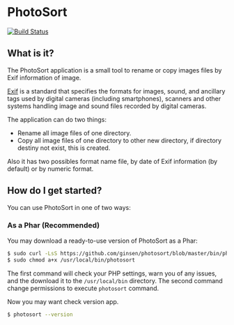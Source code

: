 PhotoSort
=========

[![Build Status](https://travis-ci.org/ginsen/photosort.svg?branch=master)](https://travis-ci.org/ginsen/photosort)


What is it?
-----------
The PhotoSort application is a small tool to rename or copy images files by Exif information of image.

[Exif](http://en.wikipedia.org/wiki/Exchangeable_image_file_format) is a standard that specifies the formats for images,
sound, and ancillary tags used by digital cameras (including smartphones), scanners and other systems handling image and
sound files recorded by digital cameras.

The application can do two things:

- Rename all image files of one directory.
- Copy all image files of one directory to other new directory, if directory destiny not exist, this is created.

Also it has two possibles format name file, by date of Exif information (by default) or by numeric format.


How do I get started?
---------------------

You can use PhotoSort in one of two ways:

### As a Phar (Recommended)

You may download a ready-to-use version of PhotoSort as a Phar:

```bash
$ sudo curl -LsS https://github.com/ginsen/photosort/blob/master/bin/photosort.phar?raw=true -o /usr/local/bin/photosort
$ sudo chmod a+x /usr/local/bin/photosort
```

The first command will check your PHP settings, warn you of any issues, and the download it to the `/usr/local/bin` directory.
The second command change permissions to execute `photosort` command.

Now you may want check version app.

```bash
$ photosort --version
```